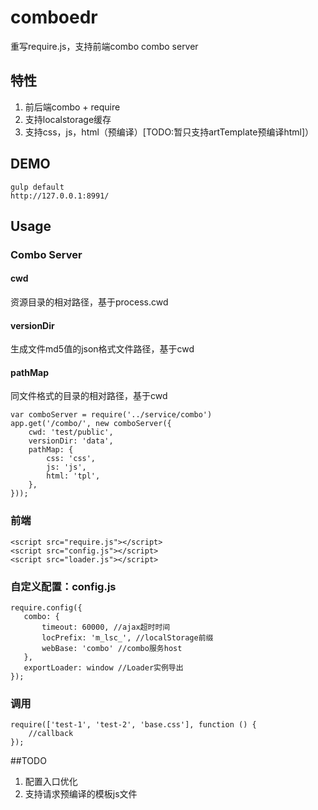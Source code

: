 # comboedr
重写require.js，支持前端combo
combo server

##  特性
1. 前后端combo + require
2. 支持localstorage缓存
3. 支持css，js，html（预编译）[TODO:暂只支持artTemplate预编译html]）

##  DEMO

    gulp default
    http://127.0.0.1:8991/

## Usage

### Combo Server

#### cwd 
资源目录的相对路径，基于process.cwd
#### versionDir 
生成文件md5值的json格式文件路径，基于cwd
#### pathMap 
同文件格式的目录的相对路径，基于cwd


    var comboServer = require('../service/combo')
    app.get('/combo/', new comboServer({
        cwd: 'test/public',
        versionDir: 'data',
        pathMap: {
            css: 'css',
            js: 'js',
            html: 'tpl',
        },
    }));


### 前端

    <script src="require.js"></script>
    <script src="config.js"></script>
    <script src="loader.js"></script>


### 自定义配置：config.js

    require.config({
       combo: {
           timeout: 60000, //ajax超时时间
           locPrefix: 'm_lsc_', //localStorage前缀
           webBase: 'combo' //combo服务host
       },
       exportLoader: window //Loader实例导出
    });

### 调用

    require(['test-1', 'test-2', 'base.css'], function () {
        //callback
    });

##TODO

1. 配置入口优化
2. 支持请求预编译的模板js文件
